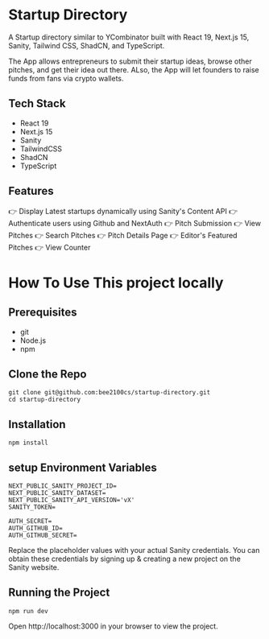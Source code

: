 # Startup Directory
A Startup directory similar to YCombinator built with React 19, Next.js 15, Sanity, Tailwind CSS, ShadCN, and TypeScript.

The App allows entrepreneurs to submit their startup ideas, browse other pitches, and get their idea out there. ALso, the App will let founders to raise funds
from fans via crypto wallets.

## Tech Stack
- React 19
- Next.js 15
- Sanity
- TailwindCSS
- ShadCN
- TypeScript

## Features
👉 Display Latest startups dynamically using Sanity's Content API
👉 Authenticate users using Github and NextAuth
👉 Pitch Submission
👉 View Pitches
👉 Search Pitches
👉 Pitch Details Page
👉 Editor's Featured Pitches
👉 View Counter

# How To Use This project locally

## Prerequisites
- git
- Node.js
- npm

## Clone the Repo
```
git clone git@github.com:bee2100cs/startup-directory.git 
cd startup-directory
```

## Installation
```
npm install
```

## setup Environment Variables

```
NEXT_PUBLIC_SANITY_PROJECT_ID=
NEXT_PUBLIC_SANITY_DATASET=
NEXT_PUBLIC_SANITY_API_VERSION='vX'
SANITY_TOKEN=

AUTH_SECRET= 
AUTH_GITHUB_ID=
AUTH_GITHUB_SECRET=
```
Replace the placeholder values with your actual Sanity credentials. You can obtain these credentials by signing up & creating a new project on the Sanity website.

## Running the Project
```
npm run dev
```
Open http://localhost:3000 in your browser to view the project.

